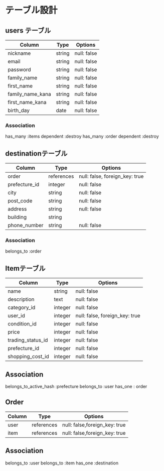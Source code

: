 # テーブル設計

## users テーブル

| Column           | Type   | Options     |
| --------------   | ------ | ----------- |
| nickname         | string | null: false |
| email            | string | null: false |
| password         | string | null: false |
| family_name      | string | null: false |
| first_name       | string | null: false |
| family_name_kana | string | null: false |
| first_name_kana  | string | null: false |
| birth_day	       | date	  | null: false |


### Association

has_many :items dependent :destroy
has_many :order dependent :destroy

##  destinationテーブル

| Column          | Type      | Options                       |
| --------------- | --------- | ----------------------------- |
|order          	| references|null: false, foreign_key: true |
|prefecture_id    | integer	  |null: false                    |
|city	            | string	  |null: false                    |
|post_code      | string    |null: false                    |
|address	        | string	  |null: false                    |
|building     	  | string	  |                               |
|phone_number	    | string    |null: false                    |

### Association

belongs_to :order


## Itemテーブル

| Column            |	Type      |	Options                        |
| ----------------- | --------- | ------------------------------ |
| name              | string    | null: false                    |
| description       | text   	  | null: false                    |
| category_id	      | integer	  | null: false                    |
| user_id	          | integer	  | null: false, foreign_key: true |
| condition_id      | integer	  | null: false                    |
| price   	        | integer	  | null: false                    |
| trading_status_id | integer	  | null: false                    |
| prefecture_id     | integer   | null: false                    |
| shopping_cost_id  | integer   | null: false                    |

## Association

belongs_to_active_hash :prefecture
belongs_to :user
has_one : order

## Order

| Column        |	Type        |	Options                        |
| ------------- | ----------- | -----------------------------  |
| user          | references	| null: false,foreign_key: true  |
| item          | references	| null: false,foreign_key: true  |

## Association

belongs_to :user
belongs_to :item
has_one :destination